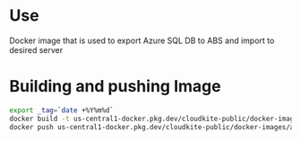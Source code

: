 # Use

Docker image that is used to export Azure SQL DB to ABS and import to desired server

# Building and pushing Image
```bash
export _tag=`date +%Y%m%d`
docker build -t us-central1-docker.pkg.dev/cloudkite-public/docker-images/az-sql-db-export-restore:$_tag .
docker push us-central1-docker.pkg.dev/cloudkite-public/docker-images/az-sql-db-export-restore:$_tag
